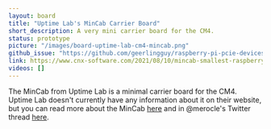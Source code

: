 ```yaml
---
layout: board
title: "Uptime Lab's MinCab Carrier Board"
short_description: A very mini carrier board for the CM4.
status: prototype
picture: "/images/board-uptime-lab-cm4-mincab.png"
github_issue: "https://github.com/geerlingguy/raspberry-pi-pcie-devices/issues/193"
link: https://www.cnx-software.com/2021/08/10/mincab-smallest-raspberry-pi-cm4-carrier-board/
videos: []
---
```

The MinCab from Uptime Lab is a minimal carrier board for the CM4. Uptime Lab doesn't currently have any information about it on their website, but you can read more about the MinCab [here](https://www.cnx-software.com/2021/08/10/mincab-smallest-raspberry-pi-cm4-carrier-board/) and in @merocle's Twitter thread [here](https://twitter.com/Merocle/status/1424701350567350276). 
